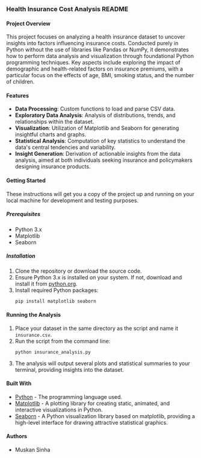 ### Health Insurance Cost Analysis README

#### Project Overview
This project focuses on analyzing a health insurance dataset to uncover insights into factors influencing insurance costs. Conducted purely in Python without the use of libraries like Pandas or NumPy, it demonstrates how to perform data analysis and visualization through foundational Python programming techniques. Key aspects include exploring the impact of demographic and health-related factors on insurance premiums, with a particular focus on the effects of age, BMI, smoking status, and the number of children.

#### Features
- **Data Processing**: Custom functions to load and parse CSV data.
- **Exploratory Data Analysis**: Analysis of distributions, trends, and relationships within the dataset.
- **Visualization**: Utilization of Matplotlib and Seaborn for generating insightful charts and graphs.
- **Statistical Analysis**: Computation of key statistics to understand the data's central tendencies and variability.
- **Insight Generation**: Derivation of actionable insights from the data analysis, aimed at both individuals seeking insurance and policymakers designing insurance products.

#### Getting Started
These instructions will get you a copy of the project up and running on your local machine for development and testing purposes.

##### Prerequisites
- Python 3.x
- Matplotlib
- Seaborn

##### Installation
1. Clone the repository or download the source code.
2. Ensure Python 3.x is installed on your system. If not, download and install it from [python.org](https://www.python.org/downloads/).
3. Install required Python packages:
   ```
   pip install matplotlib seaborn
   ```

#### Running the Analysis
1. Place your dataset in the same directory as the script and name it `insurance.csv`.
2. Run the script from the command line:
   ```
   python insurance_analysis.py
   ```
3. The analysis will output several plots and statistical summaries to your terminal, providing insights into the dataset.

#### Built With
- [Python](https://www.python.org/) - The programming language used.
- [Matplotlib](https://matplotlib.org/) - A plotting library for creating static, animated, and interactive visualizations in Python.
- [Seaborn](https://seaborn.pydata.org/) - A Python visualization library based on matplotlib, providing a high-level interface for drawing attractive statistical graphics.

#### Authors
- Muskan Sinha



